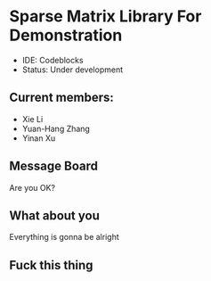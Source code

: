# Sparse Matrix Library For Demonstration
- IDE: Codeblocks
- Status: Under development

## Current members:
- Xie Li
- Yuan-Hang Zhang
- Yinan Xu

## Message Board

Are you OK?

## What about you

Everything is gonna be alright

## Fuck this thing

